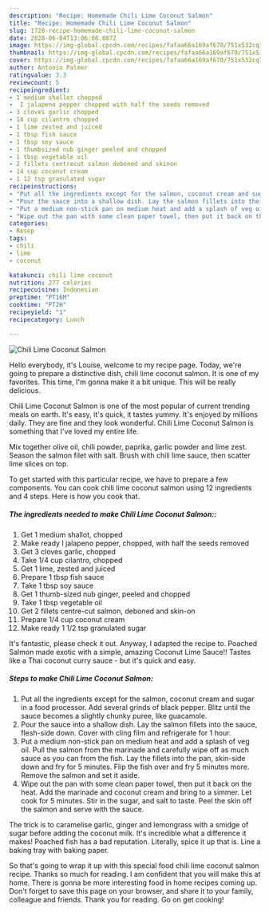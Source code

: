 ```yaml
---
description: "Recipe: Homemade Chili Lime Coconut Salmon"
title: "Recipe: Homemade Chili Lime Coconut Salmon"
slug: 1728-recipe-homemade-chili-lime-coconut-salmon
date: 2020-06-04T13:06:08.087Z
image: https://img-global.cpcdn.com/recipes/fafaa66a169af670/751x532cq70/chili-lime-coconut-salmon-recipe-main-photo.jpg
thumbnail: https://img-global.cpcdn.com/recipes/fafaa66a169af670/751x532cq70/chili-lime-coconut-salmon-recipe-main-photo.jpg
cover: https://img-global.cpcdn.com/recipes/fafaa66a169af670/751x532cq70/chili-lime-coconut-salmon-recipe-main-photo.jpg
author: Antonio Palmer
ratingvalue: 3.3
reviewcount: 5
recipeingredient:
- 1 medium shallot chopped
-  I jalapeno pepper chopped with half the seeds removed
- 3 cloves garlic chopped
- 14 cup cilantro chopped
- 1 lime zested and juiced
- 1 tbsp fish sauce
- 1 tbsp soy sauce
- 1 thumbsized nub ginger peeled and chopped
- 1 tbsp vegetable oil
- 2 fillets centrecut salmon deboned and skinon
- 14 cup coconut cream
- 1 12 tsp granulated sugar
recipeinstructions:
- "Put all the ingredients except for the salmon, coconut cream and sugar in a food processor. Add several grinds of black pepper. Blitz until the sauce becomes a slightly chunky puree, like guacamole."
- "Pour the sauce into a shallow dish. Lay the salmon fillets into the sauce, flesh-side down. Cover with cling film and refrigerate for 1 hour."
- "Put a medium non-stick pan on medium heat and add a splash of veg oil. Pull the salmon from the marinade and carefully wipe off as much sauce as you can from the fish. Lay the fillets into the pan, skin-side down and fry for 5 minutes. Flip the fish over and fry 5 minutes more. Remove the salmon and set it aside."
- "Wipe out the pan with some clean paper towel, then put it back on the heat. Add the marinade and coconut cream and bring to a simmer. Let cook for 5 minutes. Stir in the sugar, and salt to taste. Peel the skin off the salmon and serve with the sauce."
categories:
- Resep
tags:
- chili
- lime
- coconut

katakunci: chili lime coconut
nutrition: 277 calories
recipecuisine: Indonesian
preptime: "PT16M"
cooktime: "PT2H"
recipeyield: "1"
recipecategory: Lunch

---
```



![Chili Lime Coconut Salmon](https://img-global.cpcdn.com/recipes/fafaa66a169af670/751x532cq70/chili-lime-coconut-salmon-recipe-main-photo.jpg)

Hello everybody, it's Louise, welcome to my recipe page. Today, we're going to prepare a distinctive dish, chili lime coconut salmon. It is one of my favorites. This time, I'm gonna make it a bit unique. This will be really delicious.

Chili Lime Coconut Salmon is one of the most popular of current trending meals on earth. It's easy, it's quick, it tastes yummy. It's enjoyed by millions daily. They are fine and they look wonderful. Chili Lime Coconut Salmon is something that I've loved my entire life.

Mix together olive oil, chili powder, paprika, garlic powder and lime zest. Season the salmon filet with salt. Brush with chili lime sauce, then scatter lime slices on top.


To get started with this particular recipe, we have to prepare a few components. You can cook chili lime coconut salmon using 12 ingredients and 4 steps. Here is how you cook that.

##### The ingredients needed to make Chili Lime Coconut Salmon::

1. Get 1 medium shallot, chopped
1. Make ready  I jalapeno pepper, chopped, with half the seeds removed
1. Get 3 cloves garlic, chopped
1. Take 1/4 cup cilantro, chopped
1. Get 1 lime, zested and juiced
1. Prepare 1 tbsp fish sauce
1. Take 1 tbsp soy sauce
1. Get 1 thumb-sized nub ginger, peeled and chopped
1. Take 1 tbsp vegetable oil
1. Get 2 fillets centre-cut salmon, deboned and skin-on
1. Prepare 1/4 cup coconut cream
1. Make ready 1 1/2 tsp granulated sugar


It&#39;s fantastic, please check it out. Anyway, I adapted the recipe to. Poached Salmon made exotic with a simple, amazing Coconut Lime Sauce!! Tastes like a Thai coconut curry sauce - but it&#39;s quick and easy. 

##### Steps to make Chili Lime Coconut Salmon:

1. Put all the ingredients except for the salmon, coconut cream and sugar in a food processor. Add several grinds of black pepper. Blitz until the sauce becomes a slightly chunky puree, like guacamole.
1. Pour the sauce into a shallow dish. Lay the salmon fillets into the sauce, flesh-side down. Cover with cling film and refrigerate for 1 hour.
1. Put a medium non-stick pan on medium heat and add a splash of veg oil. Pull the salmon from the marinade and carefully wipe off as much sauce as you can from the fish. Lay the fillets into the pan, skin-side down and fry for 5 minutes. Flip the fish over and fry 5 minutes more. Remove the salmon and set it aside.
1. Wipe out the pan with some clean paper towel, then put it back on the heat. Add the marinade and coconut cream and bring to a simmer. Let cook for 5 minutes. Stir in the sugar, and salt to taste. Peel the skin off the salmon and serve with the sauce.


The trick is to caramelise garlic, ginger and lemongrass with a smidge of sugar before adding the coconut milk. It&#39;s incredible what a difference it makes! Poached fish has a bad reputation. Literally, spice it up that is. Line a baking tray with baking paper. 

So that's going to wrap it up with this special food chili lime coconut salmon recipe. Thanks so much for reading. I am confident that you will make this at home. There is gonna be more interesting food in home recipes coming up. Don't forget to save this page on your browser, and share it to your family, colleague and friends. Thank you for reading. Go on get cooking!
